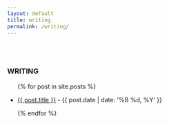 ```yaml
---
layout: default
title: writing
permalink: /writing/
---
```

<br>
<br>
<h3>WRITING</h3>

<ul>
  {% for post in site.posts %}
    <li>
      <p><a href="{{ post.url }}">{{ post.title }}</a> - {{ post.date | date: '%B %d, %Y' }}</p>
    </li>
  {% endfor %}
</ul>
